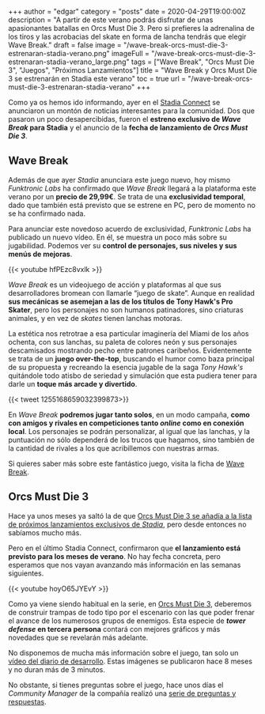 +++
author = "edgar"
category = "posts"
date = 2020-04-29T19:00:00Z
description = "A partir de este verano podrás disfrutar de unas apasionantes batallas en Orcs Must Die 3. Pero si prefieres la adrenalina de los tiros y las acrobacias del skate en forma de lancha tendrás que elegir Wave Break."
draft = false
image = "/wave-break-orcs-must-die-3-estrenaran-stadia-verano.png"
imageFull = "/wave-break-orcs-must-die-3-estrenaran-stadia-verano_large.png"
tags = ["Wave Break", "Orcs Must Die 3", "Juegos", "Próximos Lanzamientos"]
title = "Wave Break y Orcs Must Die 3 se estrenarán en Stadia este verano"
toc = true
url = "/wave-break-orcs-must-die-3-estrenaran-stadia-verano"
+++

Como ya os hemos ido informando, ayer en el <a class="u-anchor" href="/stadia-connect-en-directo">Stadia Connect</a> se anunciaron un montón de noticias interesantes para la comunidad. Dos que pasaron un poco desapercibidas, fueron el **estreno exclusivo de _Wave Break_ para Stadia** y el anuncio de la **fecha de lanzamiento de _Orcs Must Die 3_**.

## Wave Break

Además de que ayer _Stadia_ anunciara este juego nuevo, hoy mismo _Funktronic Labs_ ha confirmado que _Wave Break_ llegará a la plataforma este verano por un **precio de 29,99€**. Se trata de una **exclusividad temporal**, dado que también está previsto que se estrene en PC, pero de momento no se ha confirmado nada.

Para anunciar este novedoso acuerdo de exclusividad, _Funktronic Labs_ ha publicado un nuevo vídeo. En él, se muestra un poco más sobre su jugabilidad. Podemos ver su **control de personajes, sus niveles y sus menús de mejoras**. 

<div class="u-youtube">
  {{< youtube hfPEzc8vxlk >}}
</div>

_Wave Break_ es un videojuego de acción y plataformas al que sus desarrolladores bromean con llamarle “juego de skate”. Aunque en realidad **sus mecánicas se asemejan a las de los títulos de Tony Hawk's Pro Skater**, pero los personajes no son humanos patinadores, sino criaturas animales, y en vez de _skates_ tienen lanchas motoras.

La estética nos retrotrae a esa particular imaginería del Miami de los años ochenta, con sus lanchas, su paleta de colores neón y sus personajes descamisados mostrando pecho entre patrones caribeños. Evidentemente se trata de un **juego over-the-top**, buscando el humor como baza principal de su propuesta y recreando la esencia jugable de la saga _Tony Hawk's_ quitándole todo atisbo de seriedad y simulación que esta pudiera tener para darle un **toque más arcade y divertido**.

<div class="u-twitter">
  {{< tweet 1255168659032399873>}}
</div>

En _Wave Break_ **podremos jugar tanto solos**, en un modo campaña, **como con amigos y rivales en competiciones tanto _online_ como en conexión local**. Los personajes se podrán personalizar, al igual que las lanchas, y la puntuación no sólo dependerá de los trucos que hagamos, sino también de la cantidad de rivales a los que acribillemos con nuestras armas.

Si quieres saber más sobre este fantástico juego, visita la ficha de <a class="u-anchor" href="/wave-break">Wave Break</a>.

## Orcs Must Die 3

Hace ya unos meses ya saltó la de que <a class="u-anchor" href="/orcs-must-die-3-sera-exclusivo-de-stadia">Orcs Must Die 3 se añadía a la lista de próximos lanzamientos exclusivos de *Stadia*</a>, pero desde entonces no sabíamos mucho más.

Pero en el último Stadia Connect, confirmaron que **el lanzamiento está previsto para los meses de verano**. No hay fecha concreta, pero esperamos que nos vayan avanzando más información en las semanas siguientes.

<div class="u-youtube">
  {{< youtube hoyO65JYEvY >}}
</div>

Como ya viene siendo habitual en la serie, en <a class="u-anchor" href="/orcs-must-die-3">Orcs Must Die 3</a>, deberemos de construir trampas de todo tipo por el escenario con las que poder frenar el avance de los numerosos grupos de enemigos. Esta especie de ***tower defense* en tercera persona** contará con mejores gráficos y más novedades que se revelarán más adelante.

No disponemos de mucha más información sobre el juego, tan solo un <a class="u-anchor" href="https://www.youtube.com/watch?v=Rc7qfzbiUs0" target="_blank" rel="nofollow noopener">vídeo del diario de desarrollo</a>. Estas imágenes se publicaron hace 8 meses y no duran más de 3 minutos.

No obstante, si tienes preguntas sobre el juego, hace unos días el _Community Manager_ de la compañía realizó una <a class="u-anchor" href="https://www.reddit.com/r/OrcsMustDie/comments/g51x2e/what_would_you_like_to_know_about_orcs_must_die_3/" target="_blank" rel="nofollow noopener">serie de preguntas y respuestas</a>.
